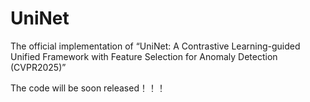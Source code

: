 # UniNet
The official implementation of “UniNet: A Contrastive Learning-guided Unified Framework with Feature Selection for Anomaly Detection (CVPR2025)”

The code will be soon released！！！
